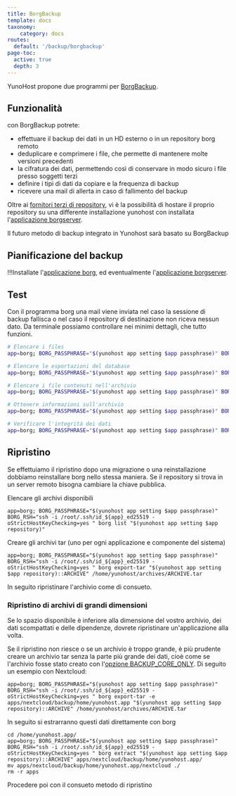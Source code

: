 ```yaml
---
title: BorgBackup
template: docs
taxonomy:
    category: docs
routes:
  default: '/backup/borgbackup'
page-toc:
  active: true
  depth: 3
---
```


YunoHost propone due programmi per [BorgBackup](https://www.borgbackup.org/).

## Funzionalità
con BorgBackup potrete:
* effettuare il backup dei dati in un HD esterno o in un repository borg remoto
* deduplicare e comprimere i file, che permette di mantenere molte versioni precedenti
* la cifratura dei dati, permettendo così di conservare in modo sicuro i file presso soggetti terzi
* definire i tipi di dati da copiare e la frequenza di backup
* ricevere una mail di allerta in caso di fallimento del backup

Oltre ai [fornitori terzi di repository](https://www.borgbackup.org/support/commercial.html), vi è la possibilità di hostare il proprio repository su una differente installazione yunohost con installata l'[applicazione borgserver](https://github.com/YunoHost-Apps/borgserver_ynh).

Il futuro metodo di backup integrato in Yunohost sarà basato su BorgBackup

## Pianificazione del backup

!!!Installate l'[applicazione borg](https://github.com/YunoHost-Apps/borg_ynh), ed eventualmente l'[applicazione borgserver](https://github.com/YunoHost-Apps/borgserver_ynh).


## Test
Con il programma borg una mail viene inviata nel caso la sessione di backup fallisca o nel caso il repository di destinazione non riceva nessun dato. Da terminale possiamo controllare nei minimi dettagli, che tutto funzioni.


```bash
# Elencare i files
app=borg; BORG_PASSPHRASE="$(yunohost app setting $app passphrase)" BORG_RSH="ssh -i /root/.ssh/id_${app}_ed25519 -oStrictHostKeyChecking=yes " borg list "$(yunohost app setting $app repository)" | less

# Elencare le esportazioni del database
app=borg; BORG_PASSPHRASE="$(yunohost app setting $app passphrase)" BORG_RSH="ssh -i /root/.ssh/id_${app}_ed25519 -oStrictHostKeyChecking=yes " borg list "$(yunohost app setting $app repository)" | grep "(db|dump)\.sql"

# Elencare i file contenuti nell'archivio
app=borg; BORG_PASSPHRASE="$(yunohost app setting $app passphrase)" BORG_RSH="ssh -i /root/.ssh/id_${app}_ed25519 -oStrictHostKeyChecking=yes " borg list "$(yunohost app setting $app repository)::ARCHIVE" | less

# Ottenere informazioni sull'archivio
app=borg; BORG_PASSPHRASE="$(yunohost app setting $app passphrase)" BORG_RSH="ssh -i /root/.ssh/id_${app}_ed25519 -oStrictHostKeyChecking=yes " borg info "$(yunohost app setting $app repository)::ARCHIVE"

# Verificare l'integrità dei dati
app=borg; BORG_PASSPHRASE="$(yunohost app setting $app passphrase)" BORG_RSH="ssh -i /root/.ssh/id_${app}_ed25519 -oStrictHostKeyChecking=yes " borg check "$(yunohost app setting $app repository)::ARCHIVE" --verify-data
```

## Ripristino

Se effettuiamo il ripristino dopo una migrazione o una reinstallazione dobbiamo reinstallare borg nello stessa maniera. Se il repository si trova in un server remoto bisogna cambiare la chiave pubblica.

Elencare gli archivi disponibili
```
app=borg; BORG_PASSPHRASE="$(yunohost app setting $app passphrase)" BORG_RSH="ssh -i /root/.ssh/id_${app}_ed25519 -oStrictHostKeyChecking=yes " borg list "$(yunohost app setting $app repository)"
```

Creare gli archivi tar (uno per ogni applicazione e componente del sistema)
```
app=borg; BORG_PASSPHRASE="$(yunohost app setting $app passphrase)" BORG_RSH="ssh -i /root/.ssh/id_${app}_ed25519 -oStrictHostKeyChecking=yes " borg export-tar "$(yunohost app setting $app repository)::ARCHIVE" /home/yunohost/archives/ARCHIVE.tar
```

In seguito ripristinare l'archivio come di consueto.

### Ripristino di archivi di grandi dimensioni
Se lo spazio disponibile è inferiore alla dimensione del vostro archivio, dei dati scompattati e delle dipendenze, dovrete ripristinare un'applicazione alla volta.

Se il ripristino non riesce  o se un archivio è troppo grande, è più prudente creare un archivio tar senza la parte più grande dei dati, cioè come se l'archivio fosse stato creato con l'[opzione BACKUP_CORE_ONLY](/backup/include_exclude_files#don't-save-large-quantities-of-data). Di seguito un esempio con Nextcloud:
```
app=borg; BORG_PASSPHRASE="$(yunohost app setting $app passphrase)" BORG_RSH="ssh -i /root/.ssh/id_${app}_ed25519 -oStrictHostKeyChecking=yes " borg export-tar -e apps/nextcloud/backup/home/yunohost.app "$(yunohost app setting $app repository)::ARCHIVE" /home/yunohost/archives/ARCHIVE.tar
```

In seguito si estrarranno questi dati direttamente con borg
```
cd /home/yunohost.app/
app=borg; BORG_PASSPHRASE="$(yunohost app setting $app passphrase)" BORG_RSH="ssh -i /root/.ssh/id_${app}_ed25519 -oStrictHostKeyChecking=yes " borg extract "$(yunohost app setting $app repository)::ARCHIVE" apps/nextcloud/backup/home/yunohost.app/
mv apps/nextcloud/backup/home/yunohost.app/nextcloud ./
rm -r apps
```

 Procedere poi con il consueto metodo di ripristino 
